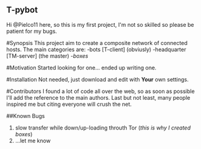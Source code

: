 ## T-pybot

Hi @Pielco11 here,
so this is my first project, I'm not so skilled so please be patient for my bugs.

#Synopsis
This project aim to create a composite network of connected hosts. The main categories are:
-bots [T-client] (obviusly)
-headquarter [TM-server] (the master)
-*boxes*

#Motivation
Started looking for one... ended up writing one.

#Installation
Not needed, just download and edit with **Your** own settings.

#Contributors
I found a lot of code all over the web, so as soon as possible I'll add the reference to the main authors.
Last but not least, many people inspired me but citing everyone will crush the net.

##Known Bugs
1) slow transfer while down/up-loading throuth Tor (*this is why I created boxes*)
2) ...let me know 
